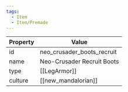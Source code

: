 ```yaml
---
tags:
  - Item
  - Item/Premade
---
```


| Property | Value                      |
| -------- | -------------------------- |
| id       | neo_crusader_boots_recruit |
| name     | Neo-Crusader Recruit Boots |
| type     | [[LegArmor]]               |
| culture  | [[new_mandalorian]]        |


